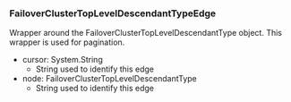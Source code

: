 ### FailoverClusterTopLevelDescendantTypeEdge
Wrapper around the FailoverClusterTopLevelDescendantType object. This wrapper is used for pagination.

- cursor: System.String
  - String used to identify this edge
- node: FailoverClusterTopLevelDescendantType
  - String used to identify this edge
